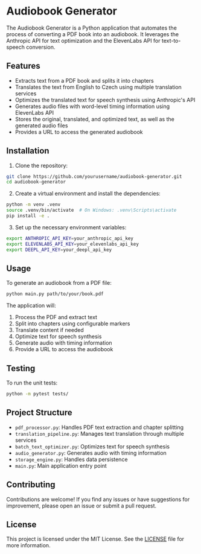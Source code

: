 # Audiobook Generator

The Audiobook Generator is a Python application that automates the process of converting a PDF book into an audiobook. It leverages the Anthropic API for text optimization and the ElevenLabs API for text-to-speech conversion.

## Features

- Extracts text from a PDF book and splits it into chapters
- Translates the text from English to Czech using multiple translation services
- Optimizes the translated text for speech synthesis using Anthropic's API
- Generates audio files with word-level timing information using ElevenLabs API
- Stores the original, translated, and optimized text, as well as the generated audio files
- Provides a URL to access the generated audiobook

## Installation

1. Clone the repository:

```bash
git clone https://github.com/yourusername/audiobook-generator.git
cd audiobook-generator
```

2. Create a virtual environment and install the dependencies:

```bash
python -m venv .venv
source .venv/bin/activate  # On Windows: .venv\Scripts\activate
pip install -e .
```

3. Set up the necessary environment variables:

```bash
export ANTHROPIC_API_KEY=your_anthropic_api_key
export ELEVENLABS_API_KEY=your_elevenlabs_api_key
export DEEPL_API_KEY=your_deepl_api_key
```

## Usage

To generate an audiobook from a PDF file:

```bash
python main.py path/to/your/book.pdf
```

The application will:
1. Process the PDF and extract text
2. Split into chapters using configurable markers
3. Translate content if needed
4. Optimize text for speech synthesis
5. Generate audio with timing information
6. Provide a URL to access the audiobook

## Testing

To run the unit tests:

```bash
python -m pytest tests/
```

## Project Structure

- `pdf_processor.py`: Handles PDF text extraction and chapter splitting
- `translation_pipeline.py`: Manages text translation through multiple services
- `batch_text_optimizer.py`: Optimizes text for speech synthesis
- `audio_generator.py`: Generates audio with timing information
- `storage_engine.py`: Handles data persistence
- `main.py`: Main application entry point

## Contributing

Contributions are welcome! If you find any issues or have suggestions for improvement, please open an issue or submit a pull request.

## License

This project is licensed under the MIT License. See the [LICENSE](LICENSE) file for more information.

